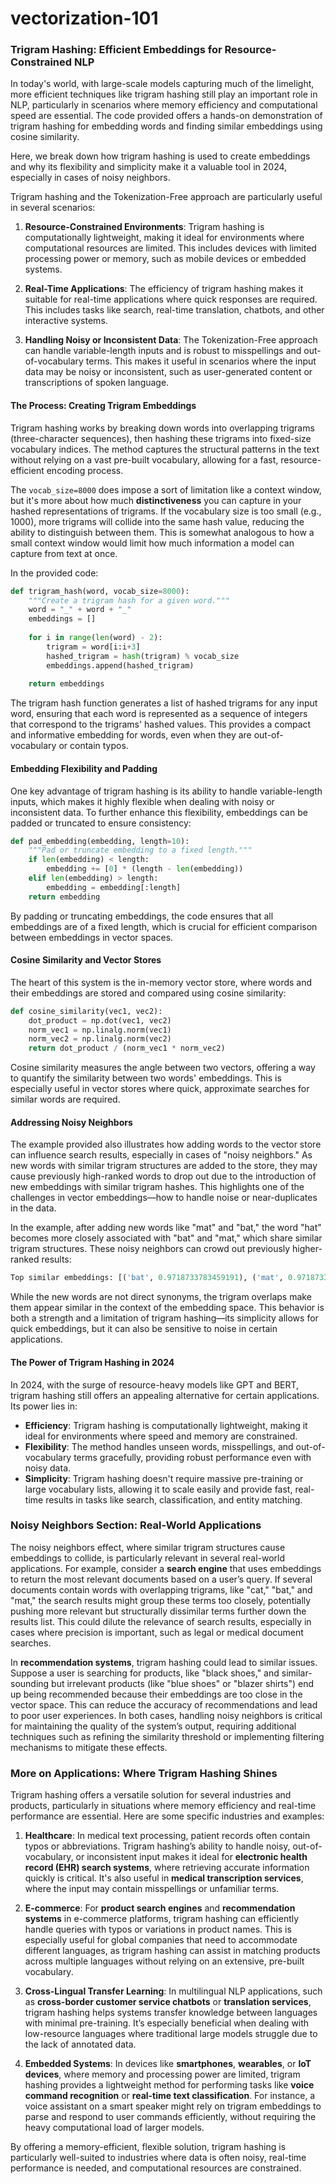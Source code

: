 # vectorization-101

### Trigram Hashing: Efficient Embeddings for Resource-Constrained NLP

In today's world, with large-scale models capturing much of the limelight, more efficient techniques like trigram hashing still play an important role in NLP, particularly in scenarios where memory efficiency and computational speed are essential. The code provided offers a hands-on demonstration of trigram hashing for embedding words and finding similar embeddings using cosine similarity.

Here, we break down how trigram hashing is used to create embeddings and why its flexibility and simplicity make it a valuable tool in 2024, especially in cases of noisy neighbors.

Trigram hashing and the Tokenization-Free approach are particularly useful in several scenarios:

1. **Resource-Constrained Environments**: Trigram hashing is computationally lightweight, making it ideal for environments where computational resources are limited. This includes devices with limited processing power or memory, such as mobile devices or embedded systems.

2. **Real-Time Applications**: The efficiency of trigram hashing makes it suitable for real-time applications where quick responses are required. This includes tasks like search, real-time translation, chatbots, and other interactive systems.

3. **Handling Noisy or Inconsistent Data**: The Tokenization-Free approach can handle variable-length inputs and is robust to misspellings and out-of-vocabulary terms. This makes it useful in scenarios where the input data may be noisy or inconsistent, such as user-generated content or transcriptions of spoken language.

#### The Process: Creating Trigram Embeddings
Trigram hashing works by breaking down words into overlapping trigrams (three-character sequences), then hashing these trigrams into fixed-size vocabulary indices. The method captures the structural patterns in the text without relying on a vast pre-built vocabulary, allowing for a fast, resource-efficient encoding process.

The `vocab_size=8000` does impose a sort of limitation like a context window, but it's more about how much **distinctiveness** you can capture in your hashed representations of trigrams. If the vocabulary size is too small (e.g., 1000), more trigrams will collide into the same hash value, reducing the ability to distinguish between them. This is somewhat analogous to how a small context window would limit how much information a model can capture from text at once.

In the provided code:
```python
def trigram_hash(word, vocab_size=8000):
    """Create a trigram hash for a given word."""
    word = "_" + word + "_"
    embeddings = []
    
    for i in range(len(word) - 2):
        trigram = word[i:i+3]
        hashed_trigram = hash(trigram) % vocab_size
        embeddings.append(hashed_trigram)
    
    return embeddings
```
The trigram hash function generates a list of hashed trigrams for any input word, ensuring that each word is represented as a sequence of integers that correspond to the trigrams' hashed values. This provides a compact and informative embedding for words, even when they are out-of-vocabulary or contain typos.

#### Embedding Flexibility and Padding
One key advantage of trigram hashing is its ability to handle variable-length inputs, which makes it highly flexible when dealing with noisy or inconsistent data. To further enhance this flexibility, embeddings can be padded or truncated to ensure consistency:
```python
def pad_embedding(embedding, length=10):
    """Pad or truncate embedding to a fixed length."""
    if len(embedding) < length:
        embedding += [0] * (length - len(embedding))
    elif len(embedding) > length:
        embedding = embedding[:length]
    return embedding
```
By padding or truncating embeddings, the code ensures that all embeddings are of a fixed length, which is crucial for efficient comparison between embeddings in vector spaces.

#### Cosine Similarity and Vector Stores
The heart of this system is the in-memory vector store, where words and their embeddings are stored and compared using cosine similarity:
```python
def cosine_similarity(vec1, vec2):
    dot_product = np.dot(vec1, vec2)
    norm_vec1 = np.linalg.norm(vec1)
    norm_vec2 = np.linalg.norm(vec2)
    return dot_product / (norm_vec1 * norm_vec2)
```
Cosine similarity measures the angle between two vectors, offering a way to quantify the similarity between two words' embeddings. This is especially useful in vector stores where quick, approximate searches for similar words are required.

#### Addressing Noisy Neighbors
The example provided also illustrates how adding words to the vector store can influence search results, especially in cases of "noisy neighbors." As new words with similar trigram structures are added to the store, they may cause previously high-ranked words to drop out due to the introduction of new embeddings with similar trigram hashes. This highlights one of the challenges in vector embeddings—how to handle noise or near-duplicates in the data.

In the example, after adding new words like "mat" and "bat," the word "hat" becomes more closely associated with "bat" and "mat," which share similar trigram structures. These noisy neighbors can crowd out previously higher-ranked results:
```python
Top similar embeddings: [('bat', 0.9718733783459191), ('mat', 0.9718733783459191), ('cat', 0.9539424639949023)]
```
While the new words are not direct synonyms, the trigram overlaps make them appear similar in the context of the embedding space. This behavior is both a strength and a limitation of trigram hashing—its simplicity allows for quick embeddings, but it can also be sensitive to noise in certain applications.

#### The Power of Trigram Hashing in 2024
In 2024, with the surge of resource-heavy models like GPT and BERT, trigram hashing still offers an appealing alternative for certain applications. Its power lies in:
- **Efficiency**: Trigram hashing is computationally lightweight, making it ideal for environments where speed and memory are constrained.
- **Flexibility**: The method handles unseen words, misspellings, and out-of-vocabulary terms gracefully, providing robust performance even with noisy data.
- **Simplicity**: Trigram hashing doesn't require massive pre-training or large vocabulary lists, allowing it to scale easily and provide fast, real-time results in tasks like search, classification, and entity matching.

### Noisy Neighbors Section: Real-World Applications

The noisy neighbors effect, where similar trigram structures cause embeddings to collide, is particularly relevant in several real-world applications. For example, consider a **search engine** that uses embeddings to return the most relevant documents based on a user’s query. If several documents contain words with overlapping trigrams, like "cat," "bat," and "mat," the search results might group these terms too closely, potentially pushing more relevant but structurally dissimilar terms further down the results list. This could dilute the relevance of search results, especially in cases where precision is important, such as legal or medical document searches.

In **recommendation systems**, trigram hashing could lead to similar issues. Suppose a user is searching for products, like "black shoes," and similar-sounding but irrelevant products (like "blue shoes" or "blazer shirts") end up being recommended because their embeddings are too close in the vector space. This can reduce the accuracy of recommendations and lead to poor user experiences. In both cases, handling noisy neighbors is critical for maintaining the quality of the system’s output, requiring additional techniques such as refining the similarity threshold or implementing filtering mechanisms to mitigate these effects.

### More on Applications: Where Trigram Hashing Shines

Trigram hashing offers a versatile solution for several industries and products, particularly in situations where memory efficiency and real-time performance are essential. Here are some specific industries and examples:

1. **Healthcare**: In medical text processing, patient records often contain typos or abbreviations. Trigram hashing’s ability to handle noisy, out-of-vocabulary, or inconsistent input makes it ideal for **electronic health record (EHR) search systems**, where retrieving accurate information quickly is critical. It's also useful in **medical transcription services**, where the input may contain misspellings or unfamiliar terms.

2. **E-commerce**: For **product search engines** and **recommendation systems** in e-commerce platforms, trigram hashing can efficiently handle queries with typos or variations in product names. This is especially useful for global companies that need to accommodate different languages, as trigram hashing can assist in matching products across multiple languages without relying on an extensive, pre-built vocabulary.

3. **Cross-Lingual Transfer Learning**: In multilingual NLP applications, such as **cross-border customer service chatbots** or **translation services**, trigram hashing helps systems transfer knowledge between languages with minimal pre-training. It’s especially beneficial when dealing with low-resource languages where traditional large models struggle due to the lack of annotated data.

4. **Embedded Systems**: In devices like **smartphones**, **wearables**, or **IoT devices**, where memory and processing power are limited, trigram hashing provides a lightweight method for performing tasks like **voice command recognition** or **real-time text classification**. For instance, a voice assistant on a smart speaker might rely on trigram embeddings to parse and respond to user commands efficiently, without requiring the heavy computational load of larger models.

By offering a memory-efficient, flexible solution, trigram hashing is particularly well-suited to industries where data is often noisy, real-time performance is needed, and computational resources are constrained.

